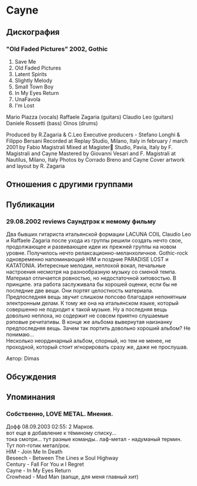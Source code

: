 # Cayne



## Дискография

### "Old Faded Pictures" 2002, Gothic

01. Save Me
02. Old Faded Pictures
03. Latent Spirits
04. Slightly Melody
05. Small Town Boy
06. In My Eyes Return
07. UnaFavola
08. I'm Lost


Mario Piazza (vocals)
Raffaele Zagaria (guitars)
Claudio Leo (guitars)
Daniele Rossetti (bass)
Oinos (drums)
 
 
 
Produced by R.Zagaria & C.Leo
Executive producers - Stefano Longhi & Filippo Bersani
Recorded at Replay Studio, Milano, Italy in
february / march 2001 by Fabio Magistrali
Mixed at Magister Studio, Pavia, Italy by F.
Magistrali and Cayne
Mastered by Giovanni Vesari and F. Magistrali at
Nautilus, Milano, Italy
Photos by Corrado Breno and Cayne
Cover artwork and layout by R. Zagaria
 
 




## Отношения с другими группами


## Публикации

### 29.08.2002 reviews Саундтрэк к немому фильму

<p>Два бывших гитариста итальянской формации LACUNA COIL Claudio Leo и Raffaele Zagaria после ухода из группы решили создать нечто свое, продолжающее и развивающее идеи их прежней группы на новом уровне. Получилось нечто релаксационно-меланхоличное. Gothic-rock одновременно напоминающий HIM и поздние PARADISE LOST и KATATONIA. Интересные мелодии, неплохой вокал, печальные настроения несмотря на разнообразную музыку со сменой темпа. Материал отличается ровностью, но недостаточной хитовостью. В принципе. эта работа заслуживала бы хорошей оценки, если бы не последние две вещи. Они портят целостность материала. Предпоследняя вещь звучит слишком попсово благодаря непонятным электронным делам. К тому же она на итальянском языке, который совершенно не подходит к такой музыке. Ну а последняя вещь довольно неплоха, но содержит не совсем приятно слушаемые рэповые речитативы. В конце же альбома вывернутая наизнанку предпоследняя вещь. Зачем так портить довольно хороший альбом? Не понимаю...<BR> Несколько неординарный альбом, спорный, но тем не менее, не проходной, который стоит игнорировать сразу же, даже не прослушав.</p>

Автор: Dimas


## Обсуждения


## Упоминания

### Собственно, LOVE METAL. Мнения.

Дофф 08.09.2003 02:55:
2 Марков.<BR>вот еще в добавление к тёминому списку... <BR>тока смотри... тут разные команды.. лаф-метал - надуманый термин. Тут поп-готик метал/рок.<BR>HIM - Join Me In Death<BR>Beseech - Between The Lines и Soul Highway<BR>Century - Fall For You и I Regret<BR>Cayne - In My Eyes Return<BR>Crowhead - Mad Man (вапще, для меня главный хит)

